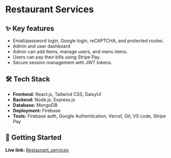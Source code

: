 # Restaurant Services

## ✨ Key features
- Email/password login, Google login, reCAPTCHA, and protected routes.
- Admin and user dashboard
- Admin can add items, manage users, and menu items.
- Users can pay their bills using Stripe Pay.
- Secure session management with JWT tokens.
  
## 🛠️ Tech Stack

*   **Frontend:** React.js, Tailwind CSS, DaisyUI
*   **Backend:** Node.js, Express.js
*   **Database:** MongoDB
*   **Deployment:** Firebase
*   **Tools:** Firebase auth, Google Authentication, Vercel, Git, VS code, Stripe Pay

## 🚀 Getting Started
**Live link:** [Restaurant_services](https://restaurant-99179.web.app/)
